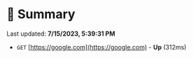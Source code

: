 # 📖 Summary
Last updated: **7/15/2023, 5:39:31 PM**

- `GET` [https://google.com](https://google.com) - **Up** (312ms)
